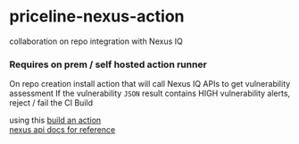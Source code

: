 # priceline-nexus-action
collaboration on repo integration with Nexus IQ
### Requires on prem / self hosted action runner
On repo creation install action that will call Nexus IQ APIs to get vulnerability assessment
If the vulnerability `JSON` result contains HIGH vulnerability alerts, reject / fail the CI Build

using this [build an action](https://help.github.com/en/actions/building-actions/creating-a-javascript-action)   
[nexus api docs for reference](https://help.sonatype.com/iqserver/automating/rest-apis/component-search-rest-apis---v2)
